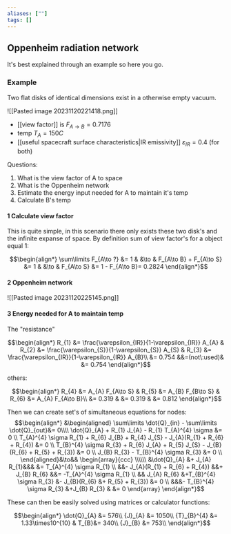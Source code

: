 ```yaml
---
aliases: [""]
tags: []
---
```


## Oppenheim radiation network

It's best explained through an example so here you go.

### Example

Two flat disks of identical dimensions exist in a otherwise empty vacuum. 

![[Pasted image 20231120221418.png]]

- [[view factor]] is $F_{A\to B}=0.7176$
- temp $T_{A}=150C$
- [[useful spacecraft surface characteristics|IR emissivity]] $\varepsilon_{IR}=0.4$ (for both)

Questions:
1) What is the view factor of A to space
2) What is the Oppenheim network
3) Estimate the energy input needed for A to maintain it's temp
4) Calculate B's temp

#### 1 Calculate view factor

This is quite simple, in this scenario there only exists these two disk's and the infinite expanse of space. By definition sum of view factor's for a object equal 1:

$$\begin{align*}
\sum\limits F_{A\to ?} &= 1 & &\to & F_{A\to B} + F_{A\to S} &= 1 & &\to &  F_{A\to S} &= 1 - F_{A\to B}= 0.2824
\end{align*}$$

#### 2 Oppenheim network

![[Pasted image 20231120225145.png]]

#### 3 Energy needed for A to maintain temp

The "resistance"

$$\begin{align*}
R_{1} &= \frac{\varepsilon_{IR}}{1-\varepsilon_{IR}} A_{A} & R_{2} &= \frac{\varepsilon_{S}}{1-\varepsilon_{S}} A_{S} & R_{3} &= \frac{\varepsilon_{IR}}{1-\varepsilon_{IR}} A_{B}\\
&= 0.754 &&=(not\:used)& &= 0.754
\end{align*}$$

others:

$$\begin{align*}
R_{4} &= A_{A} F_{A\to S} & R_{5} &= A_{B} F_{B\to S} & R_{6} &= A_{A} F_{A\to B}\\
&= 0.319 & &= 0.319 & &= 0.812
\end{align*}$$

Then we can create set's of simultaneous equations for nodes:
$$\begin{align*} 
&\begin{aligned} 
\sum\limits \dot{Q}_{in} - \sum\limits \dot{Q}_{out}&= 0\\\\
\dot{Q}_{A} + R_{1} J_{A} - R_{1} T_{A}^{4} \sigma &= 0 \\
T_{A}^{4} \sigma R_{1} + R_{6} J_{B} + R_{4} J_{S} - J_{A}(R_{1} + R_{6} + R_{4}) &= 0 \\
T_{B}^{4} \sigma R_{3} + R_{6} J_{A} + R_{5} J_{S} - J_{B}(R_{6} + R_{5} + R_{3}) &= 0 \\
J_{B} R_{3} - T_{B}^{4} \sigma R_{3} &= 0 \\
\end{aligned}&\to&& 
\begin{array}{ccc} \\\\\\
&\dot{Q}_{A} &+ J_{A} R_{1}&&& &= T_{A}^{4} \sigma R_{1} \\
 &&- J_{A}(R_{1} + R_{6} + R_{4}) &&+ J_{B} R_{6} &&= -T_{A}^{4} \sigma R_{1} \\
&& J_{A} R_{6} &+T_{B}^{4} \sigma R_{3}  &- J_{B}(R_{6} &+ R_{5} + R_{3}) &= 0 \\
&&&- T_{B}^{4} \sigma R_{3} &+J_{B} R_{3} & &= 0
\end{array}
\end{align*}$$

These can then be easily solved using matrices or calculator functions:

$$\begin{align*}
\dot{Q}_{A} &= 576\\
{J}_{A} &= 1050\\
{T}_{B}^{4} &= 1.33\times10^{10} & T_{B}&= 340\\
{J}_{B} &= 753\\
\end{align*}$$
 

 